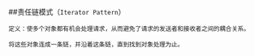 ##责任链模式（`Iterator Pattern`）

	定义：使多个对象都有机会处理请求，从而避免了请求的发送者和接收者之间的耦合关系。

	将这些对象连成一条链，并沿着这条链，直到找到对象处理为止。

